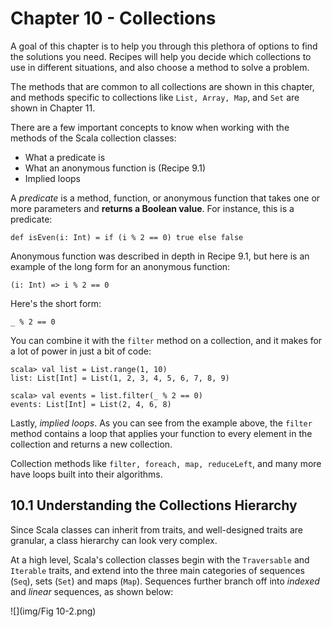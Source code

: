 # Chapter 10 - Collections

A goal of this chapter is to help you through this plethora of options to find the solutions you need. Recipes will help you decide which collections to use in different situations, and also choose a method to solve a problem.

The methods that are common to all collections are shown in this chapter, and methods specific to collections like `List, Array, Map`, and `Set` are shown in Chapter 11.

There are a few important concepts to know when working with the methods of the Scala collection classes:
- What a predicate is
- What an anonymous function is (Recipe 9.1)
- Implied loops

A *predicate* is a method, function, or anonymous function that takes one or more parameters and **returns a Boolean value**. For instance, this is a predicate:
```
def isEven(i: Int) = if (i % 2 == 0) true else false
```

Anonymous function was described in depth in Recipe 9.1, but here is an example of the long form for an anonymous function:
```
(i: Int) => i % 2 == 0
```
Here's the short form:
```
_ % 2 == 0
```
You can combine it with the `filter` method on a collection, and it makes for a lot of power in just a bit of code:
```
scala> val list = List.range(1, 10)
list: List[Int] = List(1, 2, 3, 4, 5, 6, 7, 8, 9)

scala> val events = list.filter(_ % 2 == 0)
events: List[Int] = List(2, 4, 6, 8)
```
Lastly, *implied loops*. As you can see from the example above, the `filter` method contains a loop that applies your function to every element in the collection and returns a new collection.

Collection methods like `filter, foreach, map, reduceLeft`, and many more have loops built into their algorithms.

## 10.1 Understanding the Collections Hierarchy
Since Scala classes can inherit from traits, and well-designed traits are granular, a class hierarchy can look very complex.

At a high level, Scala's collection classes begin with the `Traversable` and `Iterable` traits, and extend into the three main categories of sequences (`Seq`), sets (`Set`) and maps (`Map`). Sequences further branch off into *indexed* and *linear* sequences, as shown below:

![](img/Fig 10-2.png)
